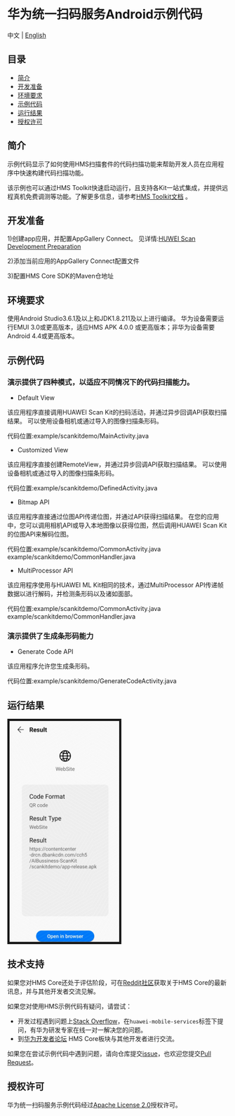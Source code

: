 ﻿# 华为统一扫码服务Android示例代码

中文 | [English](README.md)

## 目录

* [简介](#简介)
* [开发准备](#开发准备)
* [环境要求](#环境要求)
* [示例代码](#示例代码)
* [运行结果](#运行结果)
* [授权许可](#授权许可)


## 简介
示例代码显示了如何使用HMS扫描套件的代码扫描功能来帮助开发人员在应用程序中快速构建代码扫描功能。

该示例也可以通过HMS Toolkit快速启动运行，且支持各Kit一站式集成，并提供远程真机免费调测等功能。了解更多信息，请参考[HMS Toolkit文档](https://developer.huawei.com/consumer/cn/doc/development/Tools-Guides/getting-started-0000001077381096?ha_source=hms1) 。

## 开发准备
1)创建app应用，并配置AppGallery Connect。
见详情:[HUWEI Scan Development Preparation](https://developer.huawei.com/consumer/cn/doc/development/HMSCore-Guides/android-config-agc-0000001050043955?ha_source=hms1)

2)添加当前应用的AppGallery Connect配置文件

3)配置HMS Core SDK的Maven仓地址

## 环境要求
使用Android Studio3.6.1及以上和JDK1.8.211及以上进行编译。
华为设备需要运行EMUI 3.0或更高版本，适应HMS APK 4.0.0 或更高版本；非华为设备需要Android 4.4或更高版本。

## 示例代码
### 演示提供了四种模式，以适应不同情况下的代码扫描能力。

* Default View

该应用程序直接调用HUAWEI Scan Kit的扫码活动，并通过异步回调API获取扫描结果。 可以使用设备相机或通过导入的图像扫描条形码。

代码位置:example/scankitdemo/MainActivity.java

* Customized View

该应用程序直接创建RemoteView，并通过异步回调API获取扫描结果。 可以使用设备相机或通过导入的图像扫描条形码。

代码位置:example/scankitdemo/DefinedActivity.java

* Bitmap API

该应用程序直接通过位图API传递位图，并通过API获得扫描结果。 在您的应用中，您可以调用相机API或导入本地图像以获得位图，然后调用HUAWEI Scan Kit的位图API来解码位图。

代码位置:example/scankitdemo/CommonActivity.java example/scankitdemo/CommonHandler.java

* MultiProcessor API

该应用程序使用与HUAWEI ML Kit相同的技术，通过MultiProcessor API传递帧数据以进行解码，并检测条形码以及诸如面部。

代码位置:example/scankitdemo/CommonActivity.java example/scankitdemo/CommonHandler.java

### 演示提供了生成条形码能力
* Generate Code API

该应用程序允许您生成条形码。

代码位置:example/scankitdemo/GenerateCodeActivity.java

## 运行结果
<img src="Screenshot.jpg" width=250 title="ID Photo DIY" div align=center border=5>

## 技术支持
如果您对HMS Core还处于评估阶段，可在[Reddit社区](https://www.reddit.com/r/HuaweiDevelopers/)获取关于HMS Core的最新讯息，并与其他开发者交流见解。

如果您对使用HMS示例代码有疑问，请尝试：
- 开发过程遇到问题上[Stack Overflow](https://stackoverflow.com/questions/tagged/huawei-mobile-services?tab=Votes)，在`huawei-mobile-services`标签下提问，有华为研发专家在线一对一解决您的问题。
- 到[华为开发者论坛](https://developer.huawei.com/consumer/cn/forum/blockdisplay?fid=18?ha_source=hms1) HMS Core板块与其他开发者进行交流。

如果您在尝试示例代码中遇到问题，请向仓库提交[issue](https://github.com/HMS-Core/hms-scan-demo/issues)，也欢迎您提交[Pull Request](https://github.com/HMS-Core/hms-scan-demo/pulls)。

##  授权许可
华为统一扫码服务示例代码经过[Apache License 2.0](http://www.apache.org/licenses/LICENSE-2.0)授权许可。

